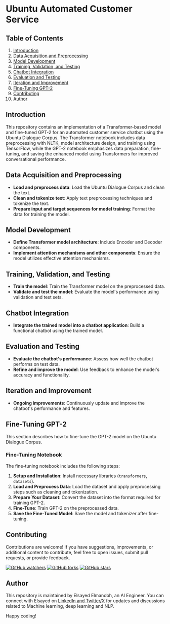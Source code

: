 # Ubuntu Automated Customer Service

## Table of Contents
1. [Introduction](#introduction)
2. [Data Acquisition and Preprocessing](#data-acquisition-and-preprocessing)
3. [Model Development](#model-development)
4. [Training, Validation, and Testing](#training-validation-and-testing)
5. [Chatbot Integration](#chatbot-integration)
6. [Evaluation and Testing](#evaluation-and-testing)
7. [Iteration and Improvement](#iteration-and-improvement)
8. [Fine-Tuning GPT-2](#fine-tuning-gpt-2)
9. [Contributing](#contributing)
10. [Author](#author)

## Introduction
This repository contains an implementation of a Transformer-based model and fine-tuned GPT-2 for an automated customer service chatbot using the Ubuntu Dialogue Corpus. The Transformer notebook includes data preprocessing with NLTK, model architecture design, and training using TensorFlow, while the GPT-2 notebook emphasizes data preparation, fine-tuning, and saving the enhanced model using Transformers for improved conversational performance.


## Data Acquisition and Preprocessing
- **Load and preprocess data**: Load the Ubuntu Dialogue Corpus and clean the text.
- **Clean and tokenize text**: Apply text preprocessing techniques and tokenize the text.
- **Prepare input and target sequences for model training**: Format the data for training the model.

## Model Development
- **Define Transformer model architecture**: Include Encoder and Decoder components.
- **Implement attention mechanisms and other components**: Ensure the model utilizes effective attention mechanisms.

## Training, Validation, and Testing
- **Train the model**: Train the Transformer model on the preprocessed data.
- **Validate and test the model**: Evaluate the model's performance using validation and test sets.

## Chatbot Integration
- **Integrate the trained model into a chatbot application**: Build a functional chatbot using the trained model.

## Evaluation and Testing
- **Evaluate the chatbot's performance**: Assess how well the chatbot performs on test data.
- **Refine and improve the model**: Use feedback to enhance the model's accuracy and functionality.

## Iteration and Improvement
- **Ongoing improvements**: Continuously update and improve the chatbot's performance and features.

## Fine-Tuning GPT-2

This section describes how to fine-tune the GPT-2 model on the Ubuntu Dialogue Corpus.

### Fine-Tuning Notebook

The fine-tuning notebook includes the following steps:

1. **Setup and Installation**: Install necessary libraries (`transformers`, `datasets`).
2. **Load and Preprocess Data**: Load the dataset and apply preprocessing steps such as cleaning and tokenization.
3. **Prepare Your Dataset**: Convert the dataset into the format required for training GPT-2.
4. **Fine-Tune**: Train GPT-2 on the preprocessed data.
5. **Save the Fine-Tuned Model**: Save the model and tokenizer after fine-tuning.


## Contributing

Contributions are welcome! If you have suggestions, improvements, or additional content to contribute, feel free to open issues, submit pull requests, or provide feedback. 

[![GitHub watchers](https://img.shields.io/github/watchers/elsayedelmandoh/naive-bayes-LSTM-for-sentiment-analysis-NLP-widebot.svg?style=social&label=Watch)](https://GitHub.com/elsayedelmandoh/naive-bayes-LSTM-for-sentiment-analysis-NLP-widebot/watchers/?WT.mc_id=academic-105485-koreyst)
[![GitHub forks](https://img.shields.io/github/forks/elsayedelmandoh/naive-bayes-LSTM-for-sentiment-analysis-NLP-widebot.svg?style=social&label=Fork)](https://GitHub.com/elsayedelmandoh/naive-bayes-LSTM-for-sentiment-analysis-NLP-widebot/network/?WT.mc_id=academic-105485-koreyst)
[![GitHub stars](https://img.shields.io/github/stars/elsayedelmandoh/naive-bayes-LSTM-for-sentiment-analysis-NLP-widebot.svg?style=social&label=Star)](https://GitHub.com/elsayedelmandoh/naive-bayes-LSTM-for-sentiment-analysis-NLP-widebot/stargazers/?WT.mc_id=academic-105485-koreyst)

## Author

This repository is maintained by Elsayed Elmandoh, an AI Engineer. You can connect with Elsayed on [LinkedIn and Twitter/X](https://linktr.ee/elsayedelmandoh) for updates and discussions related to Machine learning, deep learning and NLP.

Happy coding!
